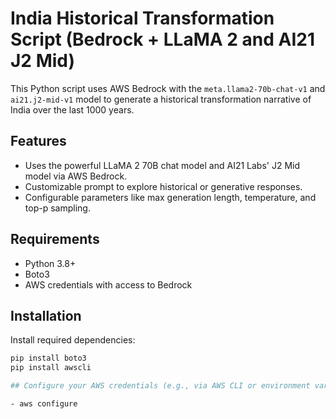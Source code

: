 # India Historical Transformation Script (Bedrock + LLaMA 2 and AI21 J2 Mid)

This Python script uses AWS Bedrock with the `meta.llama2-70b-chat-v1` and `ai21.j2-mid-v1` model to generate a historical transformation narrative of India over the last 1000 years.

## Features

- Uses the powerful LLaMA 2 70B chat model and AI21 Labs' J2 Mid model via AWS Bedrock.
- Customizable prompt to explore historical or generative responses.
- Configurable parameters like max generation length, temperature, and top-p sampling.

## Requirements

- Python 3.8+
- Boto3
- AWS credentials with access to Bedrock

## Installation

Install required dependencies:

```bash
pip install boto3
pip install awscli

## Configure your AWS credentials (e.g., via AWS CLI or environment variables):

- aws configure


